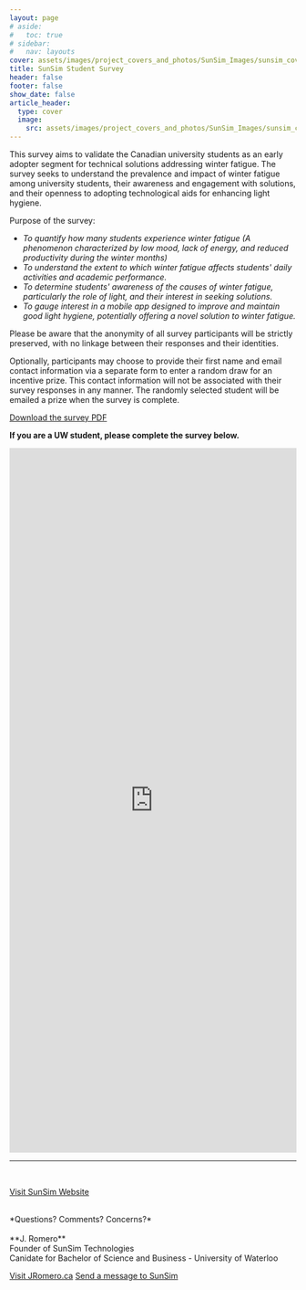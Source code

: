 ```yaml
---
layout: page
# aside:
#   toc: true
# sidebar:
#   nav: layouts
cover: assets/images/project_covers_and_photos/SunSim_Images/sunsim_cover_3.png
title: SunSim Student Survey
header: false
footer: false
show_date: false
article_header:
  type: cover
  image:
    src: assets/images/project_covers_and_photos/SunSim_Images/sunsim_cover_3.png
---
```


<style>
  .right-aligned-image {
    float: right; /* Aligns the image to the right */
    margin: 0 0 20px 20px; /* Adds space around the image */
  }
</style>

This survey aims to validate the Canadian university students as an early adopter segment for technical solutions addressing winter fatigue. The survey seeks to understand the prevalence and impact of winter fatigue among university students, their awareness and engagement with solutions, and their openness to adopting technological aids for enhancing light hygiene.

Purpose of the survey:

- *To quantify how many students experience winter fatigue (A phenomenon characterized by low mood, lack of energy, and reduced productivity during the winter months)*
- *To understand the extent to which winter fatigue affects students' daily activities and academic performance.*
- *To determine students' awareness of the causes of winter fatigue, particularly the role of light, and their interest in seeking solutions.*
- *To gauge interest in a mobile app designed to improve and maintain good light hygiene, potentially offering a novel solution to winter fatigue.*

Please be aware that the anonymity of all survey participants will be strictly preserved, with no linkage between their responses and their identities.

Optionally, participants may choose to provide their first name and email contact information via a separate form to enter a random draw for an incentive prize. This contact information will not be associated with their survey responses in any manner. The randomly selected student will be emailed a prize when the survey is complete.

[Download the survey PDF](/assets/downloadables/PDF_files/SunSim_UW_Student_Survey.pdf)

**If you are a UW student, please complete the survey below.**

<div style="display: flex; justify-content: center;">
  <iframe src="https://docs.google.com/forms/d/e/1FAIpQLSellPVfRRLptTKDMHXqfFt4Blv1gfnz0i8QXs1vsnxMmjCYbg/viewform?embedded=true" width="840" height="1234" frameborder="0" marginheight="0" marginwidth="0">Loading…</iframe>
</div>


---

<br>

<a class="button button--primary button--rounded button--sm" href="/projects/0001-01-01-SunSim.html">Visit SunSim Website</a>


<br>
*Questions? Comments? Concerns?*
<br><br>
**J. Romero**
<br>
Founder of SunSim Technologies
<br>
Canidate for Bachelor of Science and Business - University of Waterloo

<a class="button button--secondary button--rounded button--sm" href="/index.html">Visit JRomero.ca</a>
<a class="button button--secondary button--rounded button--sm" href="mailto:hello@jromero.ca">Send a message to SunSim</a>
